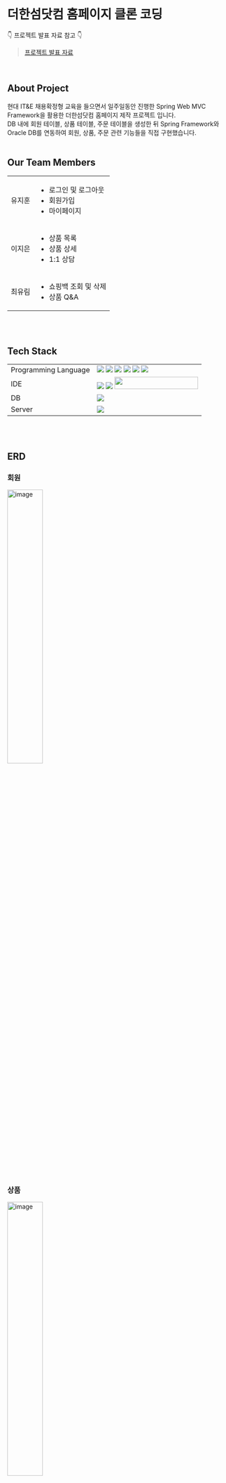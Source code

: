 # **더한섬닷컴 홈페이지 클론 코딩**

👇 프로젝트 발표 자료 참고 👇<br />
> [프로젝트 발표 자료](https://github.com/yoolim12/HyundaiMiniProject/files/10940636/Spring.Mini.Project.PPT.pptx)
<br />


## **About Project**
현대 IT&E 채용확정형 교육을 들으면서 일주일동안 진행한 Spring Web MVC Framework을 활용한 더한섬닷컴 홈페이지 제작 프로젝트 입니다.<br />
DB 내에 회원 테이블, 상품 테이블, 주문 테이블을 생성한 뒤 Spring Framework와 Oracle DB를 연동하여 회원, 상품, 주문 관련 기능들을 직접 구현했습니다.
<br />
<br />

## **Our Team Members**
<table>
  <tbody>
    <tr>
      <td>유지훈</td>
      <td>
        <ul>
          <li>로그인 및 로그아웃</li>
          <li>회원가입</li>
          <li>마이페이지</li>
        </ul>
      </td>
    </tr>
    <tr>
      <td>이지은</td>
      <td>
        <ul>
          <li>상품 목록</li>
          <li>상품 상세</li>
          <li>1:1 상담</li>
        </ul>
      </td>
    </tr>
    <tr>
      <td>최유림</td>
      <td>
        <ul>
          <li>쇼핑백 조회 및 삭제</li>
          <li>상품 Q&A</li>
        </ul>
      </td>
    </tr>
  </tbody>
</table>
<br />
<br />

## **Tech Stack**
<table>
  <tbody>
    <tr>
      <td>Programming Language</td>
      <td>
        <span>
          <img src = "https://img.shields.io/badge/java-%23ED8B00.svg?style=for-the-badge&logo=java&logoColor=white" />
          <img src = "https://img.shields.io/badge/html5-%23E34F26.svg?style=for-the-badge&logo=html5&logoColor=white" />
          <img src = "https://img.shields.io/badge/css3-%231572B6.svg?style=for-the-badge&logo=css3&logoColor=white" />
          <img src = "https://img.shields.io/badge/javascript-%23323330.svg?style=for-the-badge&logo=javascript&logoColor=%23F7DF1E" />
          <img src = "https://img.shields.io/badge/Oracle-F80000?style=for-the-badge&logo=oracle&logoColor=white"/>
          <img src = "https://img.shields.io/badge/python-3670A0?style=for-the-badge&logo=python&logoColor=ffdd54" />
        </span>
      </td>
    </tr>
    <tr>
      <td>IDE</td>
      <td>
        <span>
          <img src = "https://img.shields.io/badge/Eclipse-FE7A16.svg?style=for-the-badge&logo=Eclipse&logoColor=white" />
          <img src = "https://img.shields.io/badge/Visual%20Studio%20Code-0078d7.svg?style=for-the-badge&logo=visual-studio-code&logoColor=white" />
          <img src = "https://img.shields.io/badge/SQLDeveloper-01A9DB?style=flat-square&logo=sqldeveloper&logoColor=white" width = "190.5px" height = "28px" />
        </span>
      </td>
    </tr>
    <tr>
      <td>DB</td>
      <td>
        <span>
          <img src = "https://img.shields.io/badge/Oracle-F80000?style=for-the-badge&logo=oracle&logoColor=white" />
        </span>
      </td>
    </tr>
    <tr>
      <td>Server</td>
      <td>
        <span>
          <img src = "https://img.shields.io/badge/apache%20tomcat-%23F8DC75.svg?style=for-the-badge&logo=apache-tomcat&logoColor=black" />
        </span>
      </td>
    </tr>
  </tbody>
</table>
<br />
<br />

## **ERD**
### 회원
<img width="40%" alt="image" src="https://user-images.githubusercontent.com/78739536/224468016-df91abfa-3d42-4939-935a-3e1969f2fa2e.png"><br>

### 상품
<img width="40%" alt="image" src="https://user-images.githubusercontent.com/78739536/224468068-9b1ffb3c-4243-491f-a39b-922cce268f01.png"><br>

### 주문
<img width="40%" alt="image" src="https://user-images.githubusercontent.com/78739536/224468100-767703fd-d4d6-42bb-a101-ff0e23d24748.png"><br>
<br>
<br>

## **UI & Presentation Video**
※ 시연 영상을 GIF로 변환하였더니 다소 영상 화질이 깨지는 점 양해 바랍니다. UI 화면은 발표 자료에서도 참고하실 수 있습니다! ※
1. 회원
> - 로그인 / 로그아웃<br>
> - 회원가입<br>
> ![ezgif com-video-to-gif (3)](https://user-images.githubusercontent.com/78739536/224468538-29fce8f5-b665-41f8-947d-3fea538d1237.gif)<br>
> - 회원 정보 조회(마이페이지) / 수정<br>
> ![ezgif com-video-to-gif (4)](https://user-images.githubusercontent.com/78739536/224469188-b29af3a9-1985-4825-b3a1-70597a711a5e.gif)<br>
> - 1:1 문의 조회 / 작성 / 삭제<br>

2. 상품
> - 상품 목록 조회 / 페이징<br>
> - 상품 목록 카테고리 분류 / 카테고리 별 상품 수 출력<br>
> ![ProductList](https://user-images.githubusercontent.com/78739536/224251456-aeea7ad0-243e-4d78-af6b-776bdb9faa2f.gif)<br>
> - 상품 상세 정보 조회("3. 주문" 하단에 있는 영상 참고)<br>
> - 상품 별 Q&A 조회 / Q&A 개수 출력<br>
![ezgif com-video-to-gif (2)](https://user-images.githubusercontent.com/78739536/224293731-898d8713-3879-49fc-b675-93d6050b1c75.gif)<br>

3. 주문
> - 쇼핑백 조회 / 상품 추가 / 상품 삭제<br>
> - 쇼핑백 내 상품 개수 출력 / 총 상품 합계 출력<br>
> ![ezgif com-video-to-gif (1)](https://user-images.githubusercontent.com/78739536/224282022-da16ed8a-1bf5-486d-8aa8-310fd3181be5.gif)<br>
<br>
<br>

## **Project Structure**
```bash
.
├── java
│   └── com
│       └── handsome
│           ├── HomeController.java
│           ├── controller
│           │   ├── BasketController.java
│           │   ├── CommonController.java
│           │   ├── InquiryController.java
│           │   ├── MemberController.java
│           │   └── ProductController.java
│           ├── domain
│           │   ├── AuthVO.java
│           │   ├── BoardBean.java
│           │   ├── Criteria.java
│           │   ├── InquiryVO.java
│           │   ├── MemberVO.java
│           │   ├── PageDTO.java
│           │   ├── ProductColorVO.java
│           │   ├── ProductImageVO.java
│           │   ├── ProductVO.java
│           │   └── TestBean.java
│           ├── mapper
│           │   ├── BoardMapper.java
│           │   ├── InquiryMapper.java
│           │   ├── MemberMapper.java
│           │   ├── ProductColorMapper.java
│           │   ├── ProductImageMapper.java
│           │   ├── ProductMapper.java
│           │   └── testMapper.java
│           ├── security
│           │   ├── CustomAccessDeniedHandler.java
│           │   ├── CustomLoginSuccessHandler.java
│           │   ├── CustomUserDetailsService.java
│           │   └── domain
│           │       └── CustomUser.java
│           └── service
│               ├── BoardService.java
│               ├── BoardServiceImpl.java
│               ├── InquiryService.java
│               ├── InquiryServiceImpl.java
│               ├── MemberService.java
│               ├── MemberServiceImpl.java
│               ├── ProductService.java
│               ├── ProductServiceImpl.java
│               ├── TestService.java
│               └── TestServiceImpl.java
├── resources
│   ├── com
│   │   └── handsome
│   │       └── mapper
│   │           ├── BoardMapper.xml
│   │           ├── InquiryMapper.xml
│   │           ├── MemberMapper.xml
│   │           ├── ProductColorMapper.xml
│   │           ├── ProductImageMapper.xml
│   │           ├── ProductMapper.xml
│   │           └── testMapper.xml
│   └── log4j.xml
└── webapp
    ├── WEB-INF
    │   ├── spring
    │   │   ├── appServlet
    │   │   │   └── servlet-context.xml
    │   │   ├── root-context.xml
    │   │   └── security-context.xml
    │   ├── views

 (이하 생략)
```
